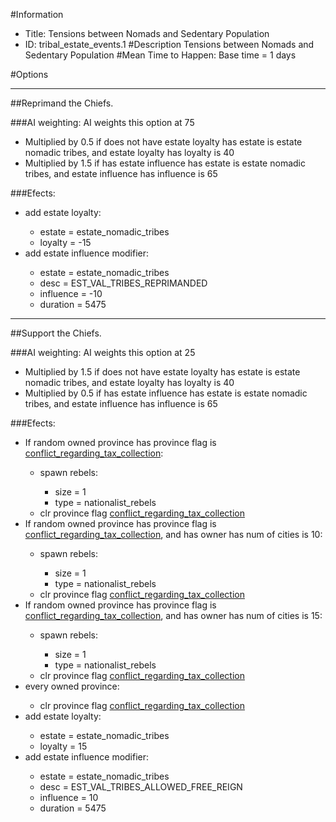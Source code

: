 #Information
 - Title: Tensions between Nomads and Sedentary Population
 - ID: tribal_estate_events.1
#Description
Tensions between Nomads and Sedentary Population
#Mean Time to Happen:
Base time = 1 days

#Options

___
##Reprimand the Chiefs.

###AI weighting:
AI weights this option at 75
 - Multiplied by 0.5 if does not have estate loyalty has estate is estate nomadic tribes, and estate loyalty has loyalty is 40
 - Multiplied by 1.5 if has estate influence has estate is estate nomadic tribes, and estate influence has influence is 65


###Efects:<ul><li>add estate loyalty:</li><ul><li>estate = estate_nomadic_tribes</li><li>loyalty = -15</li></ul><li>add estate influence modifier:</li><ul><li>estate = estate_nomadic_tribes</li><li>desc = EST_VAL_TRIBES_REPRIMANDED</li><li>influence = -10</li><li>duration = 5475</li></ul></ul>

___
##Support the Chiefs.

###AI weighting:
AI weights this option at 25
 - Multiplied by 1.5 if does not have estate loyalty has estate is estate nomadic tribes, and estate loyalty has loyalty is 40
 - Multiplied by 0.5 if has estate influence has estate is estate nomadic tribes, and estate influence has influence is 65


###Efects:<ul><li>If random owned province has province flag is [conflict_regarding_tax_collection](../flags/conflict_regarding_tax_collection.md):</li><ul><li>spawn rebels:</li><ul><li>size = 1</li><li>type = nationalist_rebels</li></ul><li>clr province flag [conflict_regarding_tax_collection](../flags/conflict_regarding_tax_collection.md)</li></ul><li>If random owned province has province flag is [conflict_regarding_tax_collection](../flags/conflict_regarding_tax_collection.md), and  has owner has num of cities is 10:</li><ul><li>spawn rebels:</li><ul><li>size = 1</li><li>type = nationalist_rebels</li></ul><li>clr province flag [conflict_regarding_tax_collection](../flags/conflict_regarding_tax_collection.md)</li></ul><li>If random owned province has province flag is [conflict_regarding_tax_collection](../flags/conflict_regarding_tax_collection.md), and  has owner has num of cities is 15:</li><ul><li>spawn rebels:</li><ul><li>size = 1</li><li>type = nationalist_rebels</li></ul><li>clr province flag [conflict_regarding_tax_collection](../flags/conflict_regarding_tax_collection.md)</li></ul><li>every owned province:</li><ul><li>clr province flag [conflict_regarding_tax_collection](../flags/conflict_regarding_tax_collection.md)</li></ul><li>add estate loyalty:</li><ul><li>estate = estate_nomadic_tribes</li><li>loyalty = 15</li></ul><li>add estate influence modifier:</li><ul><li>estate = estate_nomadic_tribes</li><li>desc = EST_VAL_TRIBES_ALLOWED_FREE_REIGN</li><li>influence = 10</li><li>duration = 5475</li></ul></ul>
